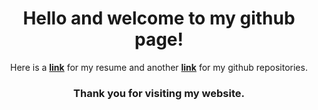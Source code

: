 <h1><center>Hello and welcome to my github page!</center></h1>

<center>Here is a <a href="Valentin's_Resume.pdf" title="My resume" target="blank"><b>link</b></a> for my resume                                   and another <a href="https://github.com/Fatush13?tab=repositories" title="My github" target="blank"><b>link</b></a> for my github repositories.</center>

<h3><center>Thank you for visiting my website.</center></h3>
<p></p><p></p><p></p><p></p><p></p><p></p><p></p><p></p><p></p><p></p><p></p>
